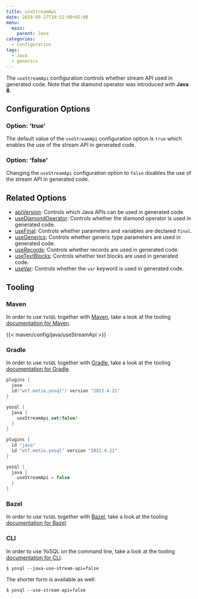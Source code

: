 ```yaml
---
title: useStreamApi
date: 2019-09-27T18:51:08+02:00
menu:
  main:
    parent: Java
categories:
  - Configuration
tags:
  - Java
  - generics
---
```


The `useStreamApi` configuration controls whether stream API used in generated code. Note that the diamond operator was introduced with **Java 8**.

## Configuration Options

### Option: 'true'

The default value of the `useStreamApi` configuration option is `true` which enables the use of the stream API in generated code.

### Option: 'false'

Changing the `useStreamApi` configuration option to `false` disables the use of the stream API in generated code.

## Related Options

- [apiVersion](../apiversion/): Controls which Java APIs can be used in generated code.
- [useDiamondOperator](../usediamondoperator/): Controls whether the diamond operator is used in generated code.
- [useFinal](../usefinal/): Controls whether parameters and variables are declared `final`.
- [useGenerics](../usegenerics/): Controls whether generic type parameters are used in generated code.
- [useRecords](../userecords/): Controls whether records are used in generated code.
- [useTextBlocks](../usetextblocks/): Controls whether text blocks are used in generated code.
- [useVar](../usevar/): Controls whether the `var` keyword is used in generated code.

## Tooling

### Maven

In order to use `YoSQL` together with [Maven](https://maven.apache.org/), take a look at the tooling [documentation for Maven](/tooling/maven/).

{{< maven/config/java/useStreamApi >}}

### Gradle

In order to use `YoSQL` together with [Gradle](https://gradle.org/), take a look at the tooling [documentation for Gradle](/tooling/gradle/).

```kotlin
plugins {
  java
  id("wtf.metio.yosql") version "2021.4.21"
}

yosql {
  java {
    useStreamApi.set(false)
  }
}
```

```groovy
plugins {
  id "java"
  id "wtf.metio.yosql" version "2021.4.21"
}

yosql {
  java {
    useStreamApi = false
  }
}
```

### Bazel

In order to use `YoSQL` together with [Bazel](https://bazel.build/), take a look at the tooling [documentation for Bazel](/tooling/bazel/).

### CLI

In order to use YoSQL on the command line, take a look at the tooling [documentation for CLI](/tooling/cli/).

```shell
$ yosql --java-use-stream-api=false
```

The shorter form is available as well:

```shell
$ yosql --use-stream-api=false
```
